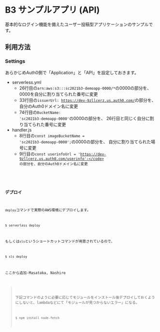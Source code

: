<!--
title: 'seccamp B3 demo app'
description: 'This app demonstrates how to make micro blog'
layout: Doc
framework: v2
platform: AWS
language: nodeJS
-->

# B3 サンプルアプリ (API)

基本的なログイン機能を備えたユーザー投稿型アプリケーションのサンプルです。

## 利用方法

### Settings

あらかじめAuth0側で「Application」と「API」を設定しておきます。

* serverless.yml
  * 26行目の<code>arn:aws:s3:::sc2021b3-demoapp-0000/*</code>の0000の部分を、
    0000を自分に割り当てられた番号に変更
  * 33行目の<code>issuerUrl: https://dev-9zllcerz.us.auth0.com/</code>の部分を、
    自分のAuth0ドメイン名に変更
  * 74行目の<code>BucketName: 'sc2021b3-demoapp-0000'</code>の0000の部分を、
    26行目と同じく自分に割り当てられた番号に変更
* handler.js
  * 8行目の<code>const imageBucketName = 'sc2021b3-demoapp-0000';</code>の0000の部分を、
    自分に割り当てられた場号に変更
  * 9行目の<code>const userinfoUrl = 'https://dev-9zllcerz.us.auth0.com/userinfo';</code>
    の部分を、自分のAuth0ドメイン名に変更


### デプロイ

`deploy`コマンドで実際のAWS環境にデプロイします。

```
$ serverless deploy
```

もしくは`sls`というショートカットコマンドが用意されているので、

```
$ sls deploy
```

ここから追加-Masataka, Nashiro

>
> 下記コマンドのように必要に応じてモジュールをインストール後デプロイしておくようにしないと、lambdaなどにて「モジュールが見つからないエラー」になる。
>
> ```
> $ npm install node-fetch
> ```
>
